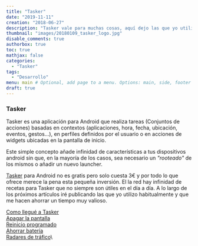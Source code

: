 ```yaml
---
title: "Tasker"
date: "2019-11-11"
creation: "2018-06-27"
description: "Tasker vale para muchas cosas, aquí dejo las que yo utilizo"
thumbnail: "images/20180109_tasker_logo.jpg"
disable_comments: true
authorbox: true
toc: true
mathjax: false
categories:
  - "Tasker"
tags:
  - "Desarrollo"
menu: main # Optional, add page to a menu. Options: main, side, footer
draft: true
---
```

### Tasker

Tasker es una aplicación para Android que realiza tareas (Conjuntos de acciones) basadas en contextos (aplicaciones, hora, fecha, ubicación, eventos, gestos...), en perfiles definidos por el usuario o en acciones de widgets ubicadas en la pantalla de inicio.

Este simple concepto añade infinidad de características a tus dispositivos android sin que, en la mayoría de los casos, sea necesario un *"rooteado"* de los mismos o añadir un nuevo launcher.

[Tasker](https://play.google.com/store/apps/details?id=net.dinglisch.android.taskerm&hl=es") para Android no es gratis pero solo cuesta 3€ y por todo lo que ofrece merece la pena esta pequeña inversión. El la red hay infinidad de recetas para Tasker que no siempre son útiles en el día a día. A lo largo de los próximos artículos iré publicando las que yo utilizo habitualmente y que me hacen ahorrar un tiempo muy valioso.

[Como llegué a Tasker]({{<relref"20180114_tasker.md">}})\
[Apagar la pantalla]({{<relref"20180204_apagar_pantalla_tasker.md">}})\
[Reinicio programado]({{<relref"20180128_reinicio_programado_tasker.md">}})\
[Ahorrar batería]({{<relref"20180311_ahorrar_bateria_tasker.md">}})\
[Radares de tráfico]({{<relref"20191111_speed_trap_tasker.md">}})\




